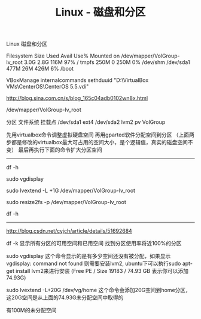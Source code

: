 ﻿---
title: Linux - 磁盘和分区
categories:
  - Linux
tags:
  - Linux
---

Linux 磁盘和分区

<!--more-->

Filesystem                      Size  Used Avail Use% Mounted on
/dev/mapper/VolGroup-lv_root    3.0G  2.8G  116M  97% /
tmpfs                           250M     0  250M   0% /dev/shm
/dev/sda1                       477M   26M  426M   6% /boot


VBoxManage internalcommands sethduuid "D:\VirtualBox VMs\CenterOS\CenterOS 5.5.vdi"

http://blog.sina.com.cn/s/blog_165c04adb0102wn8x.html

/dev/mapper/VolGroup-lv_root


分区		文件系统		挂载点
/dev/sda1   	ext4
/dev/sda2   	lvm2 pv 	VolGroup

先用virtualbox命令调整虚拟硬盘空间
再用gparted软件分配空间到分区
（上面两步都是修改的virtualbox最大可占用的空间大小，是个逻辑值，真实的磁盘空间不变）
最后再执行下面的命令扩大分区空间
************
df -h

sudo vgdisplay

sudo lvextend -L +1G /dev/mapper/VolGroup-lv_root

sudo resize2fs -p /dev/mapper/VolGroup-lv_root

df -h
************
http://blog.csdn.net/cyjch/article/details/51692684


df -k
显示所有分区的可用空间和已用空间
 找到分区使用率将近100%的分区

sudo  vgdisplay
这个命令显示的是有多少空间还没有被分配，如果显示vgdisplay: command not found 则需要安装lvm2, ubuntu下可以执行sudo apt-get install lvm2来进行安装
(Free  PE / Size       19183 / 74.93 GB         表示你可以添加74.93G)

sudo lvextend -L+20G /dev/vg/home
这个命令会添加20G空间到home分区，这20G空间是从上面的74.93G未分配空间中取得的


有100M的未分配空间
